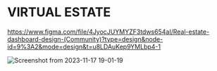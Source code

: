 # VIRTUAL ESTATE

https://www.figma.com/file/4JyocJUYMYZF3tdws654aI/Real-estate-dashboard-design-(Community)?type=design&node-id=9%3A2&mode=design&t=u8LDAuKep9YMLbp4-1

![Screenshot from 2023-11-17 19-01-19](https://github.com/Pontuagi/Virtual_Estate_v1/assets/47353893/10612bb4-590f-412b-91fd-795687982ca5)

